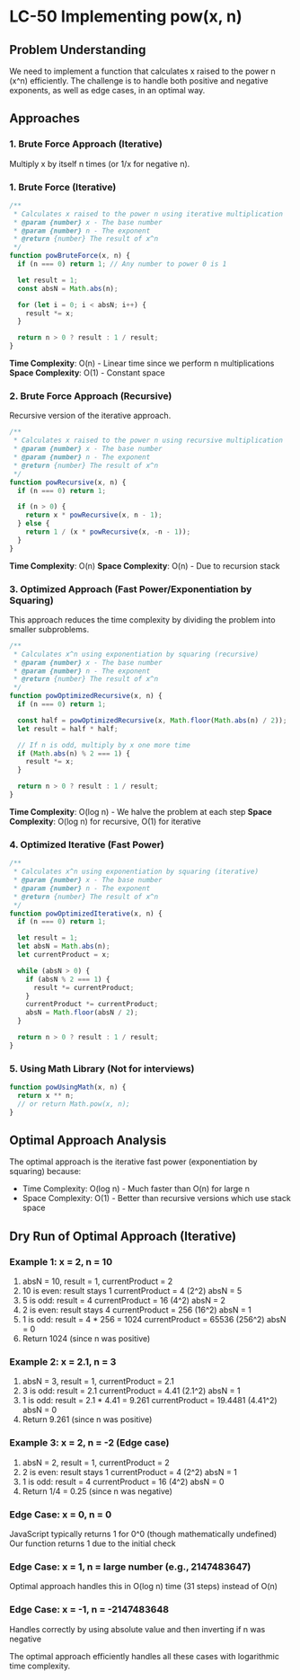 # LC-50 Implementing pow(x, n)

## Problem Understanding

We need to implement a function that calculates x raised to the power n (x^n) efficiently. The challenge is to handle both positive and negative exponents, as well as edge cases, in an optimal way.

## Approaches

### 1. Brute Force Approach (Iterative)

Multiply x by itself n times (or 1/x for negative n).

### 1. Brute Force (Iterative)

```javascript
/**
 * Calculates x raised to the power n using iterative multiplication
 * @param {number} x - The base number
 * @param {number} n - The exponent
 * @return {number} The result of x^n
 */
function powBruteForce(x, n) {
  if (n === 0) return 1; // Any number to power 0 is 1

  let result = 1;
  const absN = Math.abs(n);

  for (let i = 0; i < absN; i++) {
    result *= x;
  }

  return n > 0 ? result : 1 / result;
}
```

**Time Complexity**: O(n) - Linear time since we perform n multiplications
**Space Complexity**: O(1) - Constant space

### 2. Brute Force Approach (Recursive)

Recursive version of the iterative approach.

```javascript
/**
 * Calculates x raised to the power n using recursive multiplication
 * @param {number} x - The base number
 * @param {number} n - The exponent
 * @return {number} The result of x^n
 */
function powRecursive(x, n) {
  if (n === 0) return 1;

  if (n > 0) {
    return x * powRecursive(x, n - 1);
  } else {
    return 1 / (x * powRecursive(x, -n - 1));
  }
}
```

**Time Complexity**: O(n)
**Space Complexity**: O(n) - Due to recursion stack

### 3. Optimized Approach (Fast Power/Exponentiation by Squaring)

This approach reduces the time complexity by dividing the problem into smaller subproblems.

```javascript
/**
 * Calculates x^n using exponentiation by squaring (recursive)
 * @param {number} x - The base number
 * @param {number} n - The exponent
 * @return {number} The result of x^n
 */
function powOptimizedRecursive(x, n) {
  if (n === 0) return 1;

  const half = powOptimizedRecursive(x, Math.floor(Math.abs(n) / 2));
  let result = half * half;

  // If n is odd, multiply by x one more time
  if (Math.abs(n) % 2 === 1) {
    result *= x;
  }

  return n > 0 ? result : 1 / result;
}
```

**Time Complexity**: O(log n) - We halve the problem at each step
**Space Complexity**: O(log n) for recursive, O(1) for iterative

### 4. Optimized Iterative (Fast Power)

```javascript
/**
 * Calculates x^n using exponentiation by squaring (iterative)
 * @param {number} x - The base number
 * @param {number} n - The exponent
 * @return {number} The result of x^n
 */
function powOptimizedIterative(x, n) {
  if (n === 0) return 1;

  let result = 1;
  let absN = Math.abs(n);
  let currentProduct = x;

  while (absN > 0) {
    if (absN % 2 === 1) {
      result *= currentProduct;
    }
    currentProduct *= currentProduct;
    absN = Math.floor(absN / 2);
  }

  return n > 0 ? result : 1 / result;
}
```

### 5. Using Math Library (Not for interviews)

```javascript
function powUsingMath(x, n) {
  return x ** n;
  // or return Math.pow(x, n);
}
```

## Optimal Approach Analysis

The optimal approach is the iterative fast power (exponentiation by squaring) because:

- Time Complexity: O(log n) - Much faster than O(n) for large n
- Space Complexity: O(1) - Better than recursive versions which use stack space

## Dry Run of Optimal Approach (Iterative)

### Example 1: x = 2, n = 10

1. absN = 10, result = 1, currentProduct = 2
2. 10 is even: result stays 1
   currentProduct = 4 (2^2)
   absN = 5
3. 5 is odd: result = 4
   currentProduct = 16 (4^2)
   absN = 2
4. 2 is even: result stays 4
   currentProduct = 256 (16^2)
   absN = 1
5. 1 is odd: result = 4 \* 256 = 1024
   currentProduct = 65536 (256^2)
   absN = 0
6. Return 1024 (since n was positive)

### Example 2: x = 2.1, n = 3

1. absN = 3, result = 1, currentProduct = 2.1
2. 3 is odd: result = 2.1
   currentProduct = 4.41 (2.1^2)
   absN = 1
3. 1 is odd: result = 2.1 \* 4.41 = 9.261
   currentProduct = 19.4481 (4.41^2)
   absN = 0
4. Return 9.261 (since n was positive)

### Example 3: x = 2, n = -2 (Edge case)

1. absN = 2, result = 1, currentProduct = 2
2. 2 is even: result stays 1
   currentProduct = 4 (2^2)
   absN = 1
3. 1 is odd: result = 4
   currentProduct = 16 (4^2)
   absN = 0
4. Return 1/4 = 0.25 (since n was negative)

### Edge Case: x = 0, n = 0

JavaScript typically returns 1 for 0^0 (though mathematically undefined)
Our function returns 1 due to the initial check

### Edge Case: x = 1, n = large number (e.g., 2147483647)

Optimal approach handles this in O(log n) time (31 steps) instead of O(n)

### Edge Case: x = -1, n = -2147483648

Handles correctly by using absolute value and then inverting if n was negative

The optimal approach efficiently handles all these cases with logarithmic time complexity.
